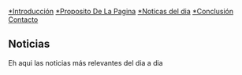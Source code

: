 [*Introducción](Bienvenido.md) [*Proposito De La Pagina](Proposito.md) [*Noticas del dia](Trabajos.md) [*Conclusión](Conclusion.md) [Contacto](Contacto.md)
## Noticias

Eh aqui las noticias más relevantes del dia a dia 

